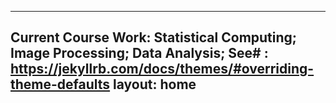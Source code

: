 
---
Current Course Work: Statistical Computing; Image Processing; Data Analysis;
See# : https://jekyllrb.com/docs/themes/#overriding-theme-defaults
layout: home
---
